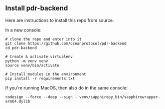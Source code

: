 <!--
Copyright 2023 Ocean Protocol Foundation
SPDX-License-Identifier: Apache-2.0
-->

## Install pdr-backend

Here are instructions to install this repo from source.

In a new console:

```console
# clone the repo and enter into it
git clone https://github.com/oceanprotocol/pdr-backend
cd pdr-backend

# Create & activate virtualenv
python -m venv venv
source venv/bin/activate

# Install modules in the environment
pip install -r requirements.txt
```

If you're running MacOS, then also do in the same console:
```console
codesign --force --deep --sign - venv/sapphirepy_bin/sapphirewrapper-arm64.dylib
```
